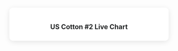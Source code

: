 <!-- Cotton Price Wide Widget Section -->
<div style="max-width:900px; margin:40px auto; padding:20px; background:#fff; border-radius:12px; box-shadow:0 4px 18px rgba(0,0,0,0.1);">
  <h2 style="text-align:center; margin-bottom:12px; color:#232526;">US Cotton #2 Live Chart</h2>
  <div class="tradingview-widget-container">
    <div id="tradingview_cotton"></div>
    <script type="text/javascript" src="https://s3.tradingview.com/tv.js"></script>
    <script type="text/javascript">
      new TradingView.widget({
        "width": "100%",
        "height": 300,
        "symbol": "ICEUS:CT1!",
        "interval": "D",
        "timezone": "Etc/UTC",
        "theme": "light",
        "style": "1",
        "locale": "en",
        "toolbar_bg": "#f1f3f6",
        "enable_publishing": false,
        "withdateranges": true,
        "hide_side_toolbar": false,
        "save_image": false,
        "container_id": "tradingview_cotton"
      });
    </script>
  </div>
</div>
